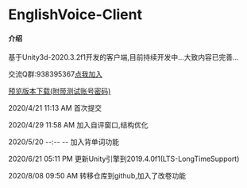 # EnglishVoice-Client

#### 介绍
基于Unity3d-2020.3.2f1开发的客户端,目前持续开发中...大致内容已完善...

交流Q群:938395367[点我加入](https://jq.qq.com/?_wv=1027&k=5NLGCzE)

[预览版本下载(附带测试账号密码)](https://gitee.com/MikuDoraemon/EnglishVoice-Client/releases)

2020/4/21 11:13 AM 首次提交

2020/4/29 11:58 AM 加入自评窗口,结构优化

2020/5/20 --:-- -- 加入背单词功能

2020/6/21 05:11 PM 更新Unity引擎到2019.4.0f1(LTS-LongTimeSupport)

2020/8/08 09:50 AM 转移仓库到github,加入了改卷功能